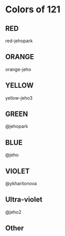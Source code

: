 # Colors of 121

## RED
red-jehopark

## ORANGE
orange-jeho

## YELLOW
yellow-jeho3

## GREEN
@jehopark

## BLUE
@jeho

## VIOLET
@ykharitonova

## Ultra-violet 
@jeho2

## Other
